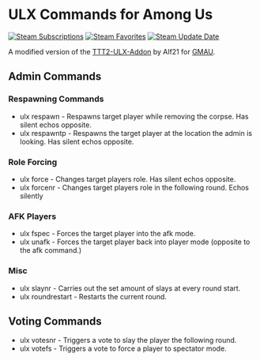 [steam-workshop]: https://steamcommunity.com/sharedfiles/filedetails/?id=2447545033

# ULX Commands for Among Us

[![Steam Subscriptions](https://img.shields.io/steam/subscriptions/2447545033?logo=steam)][steam-workshop]
[![Steam Favorites](https://img.shields.io/steam/favorites/2447545033?logo=steam)][steam-workshop]
[![Steam Update Date](https://img.shields.io/steam/update-date/2447545033?label=last%20updated&logo=steam)][steam-workshop]

A modified version of the [TTT2-ULX-Addon](https://github.com/TTT-2/ttt2-ulx) by Alf21 for [GMAU](https://github.com/NotMyWing/GarrysModAmongUs).
## Admin Commands
### Respawning Commands
- ulx respawn <players> - Respawns target player while removing the corpse. Has silent echos opposite.
- ulx respawntp <player> - Respawns the target player at the location the admin is looking. Has silent echos opposite.

### Role Forcing
- ulx force <players> <role> - Changes target players role. Has silent echos opposite.
- ulx forcenr <players> <role> - Changes target players role in the following round. Echos silently

### AFK Players
- ulx fspec <players> - Forces the target player into the afk mode.
- ulx unafk <players> - Forces the target player back into player mode (opposite to the afk command.)

### Misc
- ulx slaynr <player> <amount> - Carries out the set amount of slays at every round start.
- ulx roundrestart - Restarts the current round.

## Voting Commands
- ulx votesnr <player> - Triggers a vote to slay the player the following round.
- ulx votefs <player> - Triggers a vote to force a player to spectator mode.
